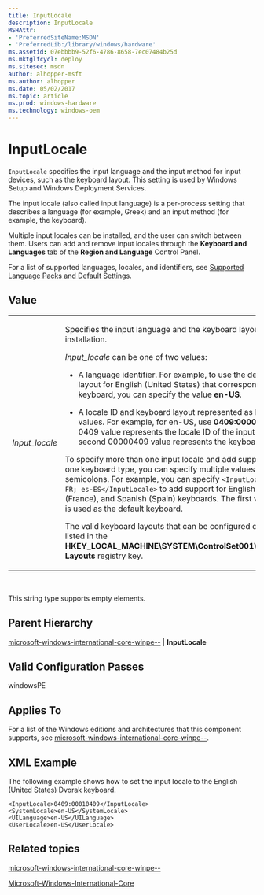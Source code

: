 ```yaml
---
title: InputLocale
description: InputLocale
MSHAttr:
- 'PreferredSiteName:MSDN'
- 'PreferredLib:/library/windows/hardware'
ms.assetid: 07ebbbb9-52f6-4786-8658-7ec07484b25d
ms.mktglfcycl: deploy
ms.sitesec: msdn
author: alhopper-msft
ms.author: alhopper
ms.date: 05/02/2017
ms.topic: article
ms.prod: windows-hardware
ms.technology: windows-oem
---
```


# InputLocale


`InputLocale` specifies the input language and the input method for input devices, such as the keyboard layout. This setting is used by Windows Setup and Windows Deployment Services.

The input locale (also called input language) is a per-process setting that describes a language (for example, Greek) and an input method (for example, the keyboard).

Multiple input locales can be installed, and the user can switch between them. Users can add and remove input locales through the **Keyboard and Languages** tab of the **Region and Language** Control Panel.

For a list of supported languages, locales, and identifiers, see [Supported Language Packs and Default Settings](http://go.microsoft.com/fwlink/?LinkId=206622).

## Value


<table>
<colgroup>
<col width="50%" />
<col width="50%" />
</colgroup>
<tbody>
<tr class="odd">
<td><p><em>Input_locale</em></p></td>
<td><p>Specifies the input language and the keyboard layout for a Windows installation.</p>
<p><em>Input_locale</em> can be one of two values:</p>
<ul>
<li><p>A language identifier. For example, to use the default keyboard layout for English (United States) that corresponds to the QWERTY keyboard, you can specify the value <strong>en-US</strong>.</p></li>
<li><p>A locale ID and keyboard layout represented as hexadecimal values. For example, for en-US, use <strong>0409:00000409</strong>. The first 0409 value represents the locale ID of the input language, and the second 00000409 value represents the keyboard layout.</p></li>
</ul>
<p>To specify more than one input locale and add support for more than one keyboard type, you can specify multiple values separated by semicolons. For example, you can specify <code>&lt;InputLocale&gt;en-US; fr-FR; es-ES&lt;/InputLocale&gt;</code> to add support for English (US), French (France), and Spanish (Spain) keyboards. The first value that is listed is used as the default keyboard.</p>
<p>The valid keyboard layouts that can be configured on a computer are listed in the <strong>HKEY_LOCAL_MACHINE\SYSTEM\ControlSet001\Control\Keyboard Layouts</strong> registry key.</p>
<p></p></td>
</tr>
</tbody>
</table>

 

This string type supports empty elements.

## Parent Hierarchy


[microsoft-windows-international-core-winpe--](microsoft-windows-international-core-winpe.md) | **InputLocale**

## Valid Configuration Passes


windowsPE

## Applies To


For a list of the Windows editions and architectures that this component supports, see [microsoft-windows-international-core-winpe--](microsoft-windows-international-core-winpe.md).

## XML Example


The following example shows how to set the input locale to the English (United States) Dvorak keyboard.

```
<InputLocale>0409:00010409</InputLocale>
<SystemLocale>en-US</SystemLocale> 
<UILanguage>en-US</UILanguage> 
<UserLocale>en-US</UserLocale>
```

## Related topics


[microsoft-windows-international-core-winpe--](microsoft-windows-international-core-winpe.md)

[Microsoft-Windows-International-Core](microsoft-windows-international-core.md)

 

 







